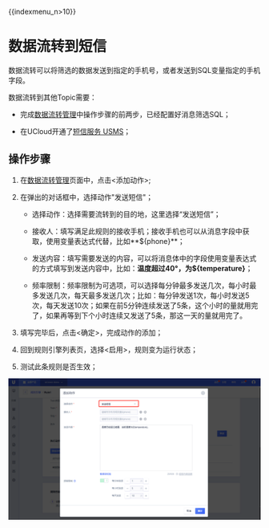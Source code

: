 {{indexmenu_n>10}}

# 数据流转到短信
数据流转可以将筛选的数据发送到指定的手机号，或者发送到SQL变量指定的手机字段。

数据流转到其他Topic需要：

- 完成[数据流转管理](data_forwarding)中操作步骤的前两步，已经配置好消息筛选SQL；

- 在UCloud开通了[短信服务 USMS](https://console.ucloud.cn/usms)；


## 操作步骤

1. 在[数据流转管理](data_forwarding)页面中，点击<添加动作>;

2. 在弹出的对话框中，选择动作"发送短信"；

   - 选择动作：选择需要流转到的目的地，这里选择“发送短信”；

   - 接收人：填写满足此规则的接收手机；接收手机也可以从消息字段中获取，使用变量表达式代替，比如**${phone}**；

   - 发送内容：填写需要发送的内容，可以将消息体中的字段使用变量表达式的方式填写到发送内容中，比如：**温度超过40°，为${temperature}**；

   - 频率限制：频率限制为可选项，可以选择每分钟最多发送几次，每小时最多发送几次，每天最多发送几次；比如：每分钟发送1次，每小时发送5次，每天发送10次；如果在前5分钟连续发送了5条，这个小时的量就用完了，如果再等到下个小时连续又发送了5条，那这一天的量就用完了。

3. 填写完毕后，点击<确定>，完成动作的添加；

4. 回到规则引擎列表页，选择<启用>，规则变为运行状态；

5. 测试此条规则是否生效；

![发送短信](../../images/发送短信.png)




